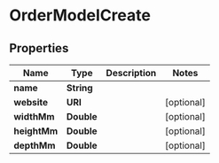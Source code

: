 

# OrderModelCreate


## Properties

Name | Type | Description | Notes
------------ | ------------- | ------------- | -------------
**name** | **String** |  | 
**website** | **URI** |  |  [optional]
**widthMm** | **Double** |  |  [optional]
**heightMm** | **Double** |  |  [optional]
**depthMm** | **Double** |  |  [optional]



